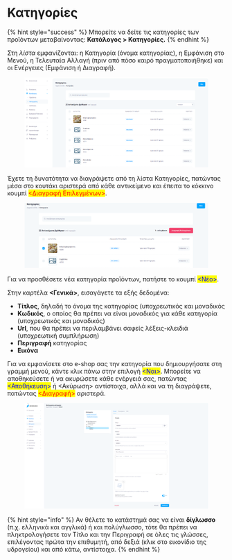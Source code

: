 # Κατηγορίες

{% hint style="success" %}
Μπορείτε να δείτε τις κατηγορίες των προϊόντων μεταβαίνοντας: **Κατάλογος > Κατηγορίες.**
{% endhint %}

Στη _λίστα_ εμφανίζονται: η Κατηγορία (όνομα κατηγορίας), η Εμφάνιση στο Μενού, η Τελευταία Αλλαγή (πριν από πόσο καιρό πραγματοποιήθηκε) και οι Ενέργειες (Εμφάνιση ή Διαγραφή).

<figure><img src="../.gitbook/assets/ScreenHunter 06.png" alt=""><figcaption></figcaption></figure>

Έχετε τη δυνατότητα να διαγράψετε από τη λίστα Κατηγορίες, πατώντας μέσα στο κουτάκι αριστερά από κάθε αντικείμενο και έπειτα το κόκκινο κουμπί <mark style="color:red;"><Διαγραφή Επιλεγμένων></mark>.

<figure><img src="../.gitbook/assets/ScreenHunter 04.png" alt=""><figcaption></figcaption></figure>

Για να προσθέσετε νέα κατηγορία προϊόντων, πατήστε το κουμπί <mark style="color:blue;"><Νέο></mark>.

Στην καρτέλα **<Γενικά>**, εισαγάγετε τα εξής δεδομένα:

* **Τίτλος**, δηλαδή το όνομα της κατηγορίας (υποχρεωτικός και μοναδικός
* **Κωδικός**, ο οποίος θα πρέπει να είναι μοναδικός για κάθε κατηγορία (υποχρεωτικός και μοναδικός)
* **Url**, που θα πρέπει να περιλαμβάνει σαφείς λέξεις-κλειδιά (υποχρεωτική συμπλήρωση)
* **Περιγραφή** κατηγορίας
* **Εικόνα**

Για να εμφανίσετε στο e-shop σας την κατηγορία που δημιουργήσατε στη γραμμή μενού, κάντε κλικ πάνω στην επιλογή <mark style="color:blue;"><Ναι></mark>. Μπορείτε να αποθηκεύσετε ή να ακυρώσετε κάθε ενέργειά σας, πατώντας <mark style="color:blue;"><Αποθήκευση></mark> ή <Ακύρωση> αντίστοιχα, αλλά και να τη διαγράψετε, πατώντας <mark style="color:red;"><Διαγραφή></mark> αριστερά.

<figure><img src="../.gitbook/assets/ScreenHunter 05.png" alt=""><figcaption></figcaption></figure>

{% hint style="info" %}
Αν θέλετε το κατάστημά σας να είναι **δίγλωσσο** (π.χ. ελληνικά και αγγλικά) ή και πολύγλωσσο, τότε θα πρέπει να πληκτρολογήσετε τον Τίτλο και την Περιγραφή σε όλες τις γλώσσες, επιλέγοντας πρώτα την επιθυμητή, από δεξιά (κλικ στο εικονίδιο της υδρογείου) και από κάτω, αντίστοιχα.
{% endhint %}
